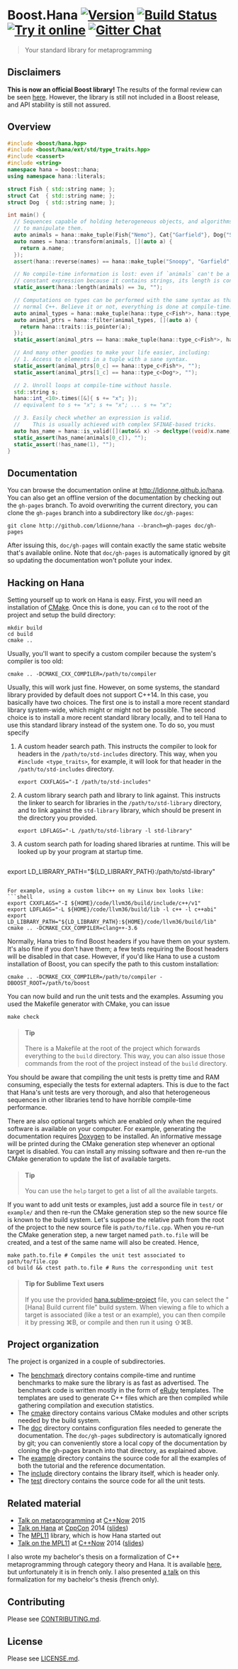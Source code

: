 # Boost.Hana <a href="http://semver.org" target="_blank">![Version][badge.version]</a> <a href="https://travis-ci.org/ldionne/hana" target="_blank">![Build Status][badge.Travis]</a> <a href="http://melpon.org/wandbox/permlink/MZqKhMF7tiaNZdJg" target="_blank">![Try it online][badge.wandbox]</a> <a href="https://gitter.im/ldionne/hana" target="_blank">![Gitter Chat][badge.Gitter]</a>
> Your standard library for metaprogramming

## Disclaimers
__This is now an official Boost library!__ The results of the formal review
can be seen [here](http://thread.gmane.org/gmane.comp.lib.boost.devel/261740).
However, the library is still not included in a Boost release, and API stability is still not assured.


## Overview
<!-- Important: keep this in sync with example/overview.cpp -->
```cpp
#include <boost/hana.hpp>
#include <boost/hana/ext/std/type_traits.hpp>
#include <cassert>
#include <string>
namespace hana = boost::hana;
using namespace hana::literals;

struct Fish { std::string name; };
struct Cat  { std::string name; };
struct Dog  { std::string name; };

int main() {
  // Sequences capable of holding heterogeneous objects, and algorithms
  // to manipulate them.
  auto animals = hana::make_tuple(Fish{"Nemo"}, Cat{"Garfield"}, Dog{"Snoopy"});
  auto names = hana::transform(animals, [](auto a) {
    return a.name;
  });
  assert(hana::reverse(names) == hana::make_tuple("Snoopy", "Garfield", "Nemo"));

  // No compile-time information is lost: even if `animals` can't be a
  // constant expression because it contains strings, its length is constexpr.
  static_assert(hana::length(animals) == 3u, "");

  // Computations on types can be performed with the same syntax as that of
  // normal C++. Believe it or not, everything is done at compile-time.
  auto animal_types = hana::make_tuple(hana::type_c<Fish*>, hana::type_c<Cat&>, hana::type_c<Dog*>);
  auto animal_ptrs = hana::filter(animal_types, [](auto a) {
    return hana::traits::is_pointer(a);
  });
  static_assert(animal_ptrs == hana::make_tuple(hana::type_c<Fish*>, hana::type_c<Dog*>), "");

  // And many other goodies to make your life easier, including:
  // 1. Access to elements in a tuple with a sane syntax.
  static_assert(animal_ptrs[0_c] == hana::type_c<Fish*>, "");
  static_assert(animal_ptrs[1_c] == hana::type_c<Dog*>, "");

  // 2. Unroll loops at compile-time without hassle.
  std::string s;
  hana::int_<10>.times([&]{ s += "x"; });
  // equivalent to s += "x"; s += "x"; ... s += "x";

  // 3. Easily check whether an expression is valid.
  //    This is usually achieved with complex SFINAE-based tricks.
  auto has_name = hana::is_valid([](auto&& x) -> decltype((void)x.name) { });
  static_assert(has_name(animals[0_c]), "");
  static_assert(!has_name(1), "");
}
```


## Documentation
You can browse the documentation online at http://ldionne.github.io/hana.
You can also get an offline version of the documentation by checking out
the `gh-pages` branch. To avoid overwriting the current directory, you
can clone the `gh-pages` branch into a subdirectory like `doc/gh-pages`:
```shell
git clone http://github.com/ldionne/hana --branch=gh-pages doc/gh-pages
```

After issuing this, `doc/gh-pages` will contain exactly the same static
website that's available online. Note that `doc/gh-pages` is automatically
ignored by git so updating the documentation won't pollute your index.


## Hacking on Hana
Setting yourself up to work on Hana is easy. First, you will need an
installation of [CMake][]. Once this is done, you can `cd` to the root
of the project and setup the build directory:
```shell
mkdir build
cd build
cmake ..
```

Usually, you'll want to specify a custom compiler because the system's
compiler is too old:
```shell
cmake .. -DCMAKE_CXX_COMPILER=/path/to/compiler
```

Usually, this will work just fine. However, on some systems, the standard
library provided by default does not support C++14. In this case, you
basically have two choices. The first one is to install a more recent standard
library system-wide, which might or might not be possible. The second choice
is to install a more recent standard library locally, and to tell Hana to use
this standard library instead of the system one. To do so, you must specify

1. A custom header search path. This instructs the compiler to look for
   headers in the `/path/to/std-includes` directory. This way, when you
   `#include <type_traits>`, for example, it will look for that header in
   the `/path/to/std-includes` directory.
   ```shell
   export CXXFLAGS="-I /path/to/std-includes"
   ```

2. A custom library search path and library to link against. This instructs
   the linker to search for libraries in the `/path/to/std-library` directory,
   and to link against the `std-library` library, which should be present in
   the directory you provided.
   ```shell
   export LDFLAGS="-L /path/to/std-library -l std-library"
   ```

3. A custom search path for loading shared libraries at runtime. This will be
   looked up by your program at startup time.
   ```shell
  export LD_LIBRARY_PATH="${LD_LIBRARY_PATH}:/path/to/std-library"
  ```

For example, using a custom libc++ on my Linux box looks like:
```shell
export CXXFLAGS="-I ${HOME}/code/llvm36/build/include/c++/v1"
export LDFLAGS="-L ${HOME}/code/llvm36/build/lib -l c++ -l c++abi"
export LD_LIBRARY_PATH="${LD_LIBRARY_PATH}:${HOME}/code/llvm36/build/lib"
cmake .. -DCMAKE_CXX_COMPILER=clang++-3.6
```

Normally, Hana tries to find Boost headers if you have them on your system.
It's also fine if you don't have them; a few tests requiring the Boost headers
will be disabled in that case. However, if you'd like Hana to use a custom
installation of Boost, you can specify the path to this custom installation:
```shell
cmake .. -DCMAKE_CXX_COMPILER=/path/to/compiler -DBOOST_ROOT=/path/to/boost
```

You can now build and run the unit tests and the examples. Assuming you
used the Makefile generator with CMake, you can issue
```shell
make check
```

> #### Tip
> There is a Makefile at the root of the project which forwards everything
> to the `build` directory. This way, you can also issue those commands from
> the root of the project instead of the `build` directory.

You should be aware that compiling the unit tests is pretty time and RAM
consuming, especially the tests for external adapters. This is due to the
fact that Hana's unit tests are very thorough, and also that heterogeneous
sequences in other libraries tend to have horrible compile-time performance.

There are also optional targets which are enabled only when the required
software is available on your computer. For example, generating the
documentation requires [Doxygen][] to be installed. An informative message
will be printed during the CMake generation step whenever an optional target
is disabled. You can install any missing software and then re-run the CMake
generation to update the list of available targets.

> #### Tip
> You can use the `help` target to get a list of all the available targets.

If you want to add unit tests or examples, just add a source file in `test/`
or `example/` and then re-run the CMake generation step so the new source
file is known to the build system. Let's suppose the relative path from the
root of the project to the new source file is `path/to/file.cpp`. When you
re-run the CMake generation step, a new target named `path.to.file` will be
created, and a test of the same name will also be created. Hence,
```shell
make path.to.file # Compiles the unit test associated to path/to/file.cpp
cd build && ctest path.to.file # Runs the corresponding unit test
```

> #### Tip for Sublime Text users
> If you use the provided [hana.sublime-project](hana.sublime-project) file,
> you can select the "[Hana] Build current file" build system. When viewing a
> file to which a target is associated (like a test or an example), you can
> then compile it by pressing ⌘B, or compile and then run it using ⇧⌘B.


## Project organization
The project is organized in a couple of subdirectories.
- The [benchmark](benchmark) directory contains compile-time and runtime
  benchmarks to make sure the library is as fast as advertised. The benchmark
  code is written mostly in the form of [eRuby][] templates. The templates
  are used to generate C++ files which are then compiled while gathering
  compilation and execution statistics.
- The [cmake](cmake) directory contains various CMake modules and other
  scripts needed by the build system.
- The [doc](doc) directory contains configuration files needed to generate
  the documentation. The `doc/gh-pages` subdirectory is automatically ignored
  by git; you can conveniently store a local copy of the documentation by
  cloning the gh-pages branch into that directory, as explained above.
- The [example](example) directory contains the source code for all the
  examples of both the tutorial and the reference documentation.
- The [include](include) directory contains the library itself, which is
  header only.
- The [test](test) directory contains the source code for all the unit tests.


## Related material
- [Talk on metaprogramming][slides.C++Now.2015] at [C++Now][] 2015
- [Talk on Hana][video.CppCon.2014] at [CppCon][] 2014 ([slides][slides.CppCon.2014])
- The [MPL11][] library, which is how Hana started out
- [Talk on the MPL11][video.C++Now.2014] at [C++Now][] 2014 ([slides][slides.C++Now.2014])

I also wrote my bachelor's thesis on a formalization of C++ metaprogramming
through category theory and Hana. It is available [here][thesis], but
unfortunately it is in french only. I also presented [a talk][slides.thesis]
on this formalization for my bachelor's thesis (french only).


## Contributing
Please see [CONTRIBUTING.md](CONTRIBUTING.md).


## License
Please see [LICENSE.md](LICENSE.md).


<!-- Links -->
[badge.Gitter]: https://img.shields.io/badge/gitter-join%20chat-blue.svg
[badge.Travis]: https://travis-ci.org/ldionne/hana.svg?branch=master
[badge.version]: https://badge.fury.io/gh/ldionne%2Fhana.svg
[badge.Wandbox]: https://img.shields.io/badge/try%20it-online-blue.svg
[C++Now]: http://cppnow.org
[CMake]: http://www.cmake.org
[CppCon]: http://cppcon.org
[Doxygen]: http://www.doxygen.org
[eRuby]: http://en.wikipedia.org/wiki/ERuby
[MPL11]: http://github.com/ldionne/mpl11
[slides.C++Now.2014]: http://ldionne.github.io/mpl11-cppnow-2014
[slides.C++Now.2015]: http://ldionne.github.io/hana-cppnow-2015
[slides.CppCon.2014]: http://ldionne.github.io/hana-cppcon-2014
[slides.thesis]: http://ldionne.github.io/hana-thesis
[thesis]: http://github.com/ldionne/hana-thesis
[video.C++Now.2014]: https://youtu.be/8c0aWLuEO0Y
[video.CppCon.2014]: https://youtu.be/L2SktfaJPuU
